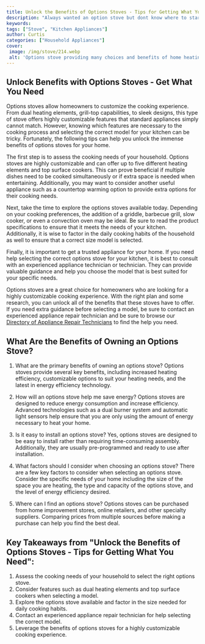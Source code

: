 ```yaml
---
title: Unlock the Benefits of Options Stoves - Tips for Getting What You Need
description: "Always wanted an option stove but dont know where to start Read this blog post for tips on how to get the perfect stove to meet your needs - from maximizing power efficiency to finding the right style"
keywords: 
tags: ["Stove", "Kitchen Appliances"]
author: Curtis
categories: ["Household Appliances"]
cover: 
 image: /img/stove/214.webp
 alt: 'Options stove providing many choices and benefits of home heating solutions'
---
```

## Unlock Benefits with Options Stoves - Get What You Need

Options stoves allow homeowners to customize the cooking experience. From dual heating elements, grill-top capabilities, to sleek designs, this type of stove offers highly customizable features that standard appliances simply cannot match. However, knowing which features are necessary to the cooking process and selecting the correct model for your kitchen can be tricky. Fortunately, the following tips can help you unlock the immense benefits of options stoves for your home.

The first step is to assess the cooking needs of your household. Options stoves are highly customizable and can offer up to five different heating elements and top surface cookers. This can prove beneficial if multiple dishes need to be cooked simultaneously or if extra space is needed when entertaining. Additionally, you may want to consider another useful appliance such as a countertop warming option to provide extra options for their cooking needs.

Next, take the time to explore the options stoves available today. Depending on your cooking preferences, the addition of a griddle, barbecue grill, slow cooker, or even a convection oven may be ideal. Be sure to read the product specifications to ensure that it meets the needs of your kitchen. Additionally, it is wise to factor in the daily cooking habits of the household as well to ensure that a correct size model is selected. 

Finally, it is important to get a trusted appliance for your home. If you need help selecting the correct options stove for your kitchen, it is best to consult with an experienced appliance technician or technician. They can provide valuable guidance and help you choose the model that is best suited for your specific needs.

Options stoves are a great choice for homeowners who are looking for a highly customizable cooking experience. With the right plan and some research, you can unlock all of the benefits that these stoves have to offer. If you need extra guidance before selecting a model, be sure to contact an experienced appliance repair technician and be sure to browse our [Directory of Appliance Repair Technicians](./pages/appliance-repair-technicians) to find the help you need.

## What Are the Benefits of Owning an Options Stove?
1. What are the primary benefits of owning an options stove?
Options stoves provide several key benefits, including increased heating efficiency, customizable options to suit your heating needs, and the latest in energy efficiency technology.

2. How will an options stove help me save energy?
Options stoves are designed to reduce energy consumption and increase efficiency. Advanced technologies such as a dual burner system and automatic light sensors help ensure that you are only using the amount of energy necessary to heat your home.

3. Is it easy to install an options stove?
Yes, options stoves are designed to be easy to install rather than requiring time-consuming assembly. Additionally, they are usually pre-programmed and ready to use after installation.

4. What factors should I consider when choosing an options stove?
There are a few key factors to consider when selecting an options stove. Consider the specific needs of your home including the size of the space you are heating, the type and capacity of the options stove, and the level of energy efficiency desired.

5. Where can I find an options stove?
Options stoves can be purchased from home improvement stores, online retailers, and other specialty suppliers. Comparing prices from multiple sources before making a purchase can help you find the best deal.

## Key Takeaways from "Unlock the Benefits of Options Stoves - Tips for Getting What You Need": 
1. Assess the cooking needs of your household to select the right options stove. 
2. Consider features such as dual heating elements and top surface cookers when selecting a model. 
3. Explore the options stove available and factor in the size needed for daily cooking habits. 
4. Contact an experienced appliance repair technician for help selecting the correct model. 
5. Leverage the benefits of options stoves for a highly customizable cooking experience.
